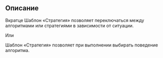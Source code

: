## Описание

Вкратце
Шаблон «Стратегия» позволяет переключаться между алгоритмами или стратегиями в зависимости от ситуации.

Или

Шаблон «Стратегия» позволяет при выполнении выбирать поведение алгоритма.


